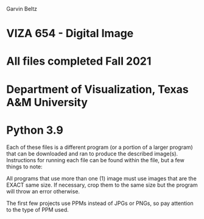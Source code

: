 
Garvin Beltz
# VIZA 654 - Digital Image
# All files completed Fall 2021
# Department of Visualization, Texas A&M University
# Python 3.9

Each of these files is a different program (or a portion of a larger program)
that can be downloaded and ran to produce the described image(s).
Instructions for running each file can be found within the file, but a few things
to note:

All programs that use more than one (1) image must use images that are the EXACT same size.
If necessary, crop them to the same size but the program will throw an error otherwise.

The first few projects use PPMs instead of JPGs or PNGs, so pay attention to the type of PPM used.
